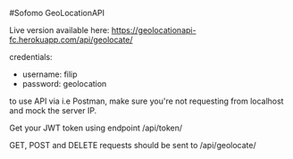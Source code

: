 #Sofomo GeoLocationAPI

Live version available here: https://geolocationapi-fc.herokuapp.com/api/geolocate/

credentials:

- username: filip
- password: geolocation

to use API via i.e Postman, make sure you're not requesting from localhost and mock the server IP.

Get your JWT token using endpoint /api/token/

GET, POST and DELETE requests should be sent to /api/geolocate/
